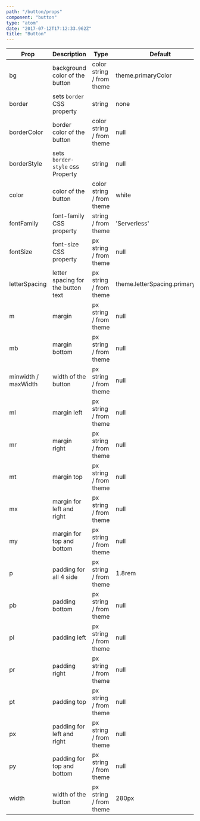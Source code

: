 ```yaml
---
path: "/button/props"
component: "button"
type: "atom"
date: "2017-07-12T17:12:33.962Z"
title: "Button"
---
```


| Prop | Description | Type | Default |
| ------ | ----------- | ---- | ------- |
| bg | background color of the button | color string / from theme | theme.primaryColor |
| border | sets `border` CSS property | string | none |
| borderColor | border color of the button | color string / from theme | null |
| borderStyle | sets `border-style` css Property | string | null |
| color | color of the button | color string / from theme | white |
| fontFamily | font-family CSS property | string / from theme | 'Serverless' |
| fontSize | font-size CSS property | px string / from theme | null |
| letterSpacing | letter spacing for the button text | px string / from theme | theme.letterSpacing.primaryBtn |
| m | margin | px string / from theme| null |
| mb | margin bottom | px string / from theme | null |
| minwidth / maxWidth | width of the button | px string / from theme| null |
| ml | margin left | px string / from theme | null |
| mr | margin right | px string / from theme | null |
| mt | margin top | px string / from theme| null |
| mx | margin for left and right | px string / from theme| null |
| my | margin for top and bottom | px string / from theme| null |
| p | padding for all 4 side | px string / from theme| 1.8rem |
| pb | padding bottom | px string / from theme| null |
| pl | padding left | px string / from theme| null |
| pr | padding right | px string / from theme| null |
| pt | padding top | px string / from theme| null |
| px | padding for left and right | px string / from theme| null |
| py | padding for top and bottom | px string / from theme| null |
| width | width of the button | px string / from theme| 280px |